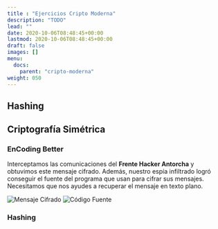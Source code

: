 ```yaml
---
title : "Ejercicios Cripto Moderna"
description: "TODO"
lead: ""
date: 2020-10-06T08:48:45+00:00
lastmod: 2020-10-06T08:48:45+00:00
draft: false
images: []
menu:
  docs:
    parent: "cripto-moderna"
weight: 050
---
```



## Hashing

## Criptografía Simétrica

### EnCoding Better

Interceptamos las comunicaciones del **Frente Hacker Antorcha** y obtuvimos este mensaje cifrado. Además, nuestro espía infiltrado logró conseguir el fuente del programa que usan para cifrar sus mensajes. Necesitamos que nos ayudes a recuperar el mensaje en texto plano.

![Mensaje Cifrado](#)
![Código Fuente](#)

### Hashing